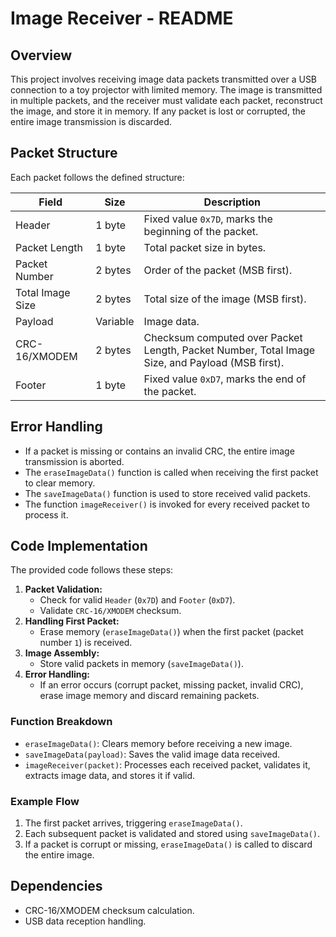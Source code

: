 # Image Receiver - README

## Overview
This project involves receiving image data packets transmitted over a USB connection to a toy projector with limited memory. The image is transmitted in multiple packets, and the receiver must validate each packet, reconstruct the image, and store it in memory. If any packet is lost or corrupted, the entire image transmission is discarded.

## Packet Structure
Each packet follows the defined structure:

| Field | Size | Description |
|--------|------|-------------|
| Header | 1 byte | Fixed value `0x7D`, marks the beginning of the packet. |
| Packet Length | 1 byte | Total packet size in bytes. |
| Packet Number | 2 bytes | Order of the packet (MSB first). |
| Total Image Size | 2 bytes | Total size of the image (MSB first). |
| Payload | Variable | Image data. |
| CRC-16/XMODEM | 2 bytes | Checksum computed over Packet Length, Packet Number, Total Image Size, and Payload (MSB first). |
| Footer | 1 byte | Fixed value `0xD7`, marks the end of the packet. |

## Error Handling
- If a packet is missing or contains an invalid CRC, the entire image transmission is aborted.
- The `eraseImageData()` function is called when receiving the first packet to clear memory.
- The `saveImageData()` function is used to store received valid packets.
- The function `imageReceiver()` is invoked for every received packet to process it.

## Code Implementation
The provided code follows these steps:
1. **Packet Validation:**
   - Check for valid `Header` (`0x7D`) and `Footer` (`0xD7`).
   - Validate `CRC-16/XMODEM` checksum.
2. **Handling First Packet:**
   - Erase memory (`eraseImageData()`) when the first packet (packet number `1`) is received.
3. **Image Assembly:**
   - Store valid packets in memory (`saveImageData()`).
4. **Error Handling:**
   - If an error occurs (corrupt packet, missing packet, invalid CRC), erase image memory and discard remaining packets.

### Function Breakdown
- `eraseImageData()`: Clears memory before receiving a new image.
- `saveImageData(payload)`: Saves the valid image data received.
- `imageReceiver(packet)`: Processes each received packet, validates it, extracts image data, and stores it if valid.

### Example Flow
1. The first packet arrives, triggering `eraseImageData()`.
2. Each subsequent packet is validated and stored using `saveImageData()`.
3. If a packet is corrupt or missing, `eraseImageData()` is called to discard the entire image.

## Dependencies
- CRC-16/XMODEM checksum calculation.
- USB data reception handling.

